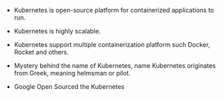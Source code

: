 - Kubernetes is open-source platform for containerized applications to run.
- Kubernetes is highly scalable.
- Kubernetes support multiple containerization platform such Docker, Rocket and others.

- Mystery behind the name of Kubernetes, name Kubernetes originates from Greek, meaning helmsman or pilot.
- Google Open Sourced the Kubernetes 
